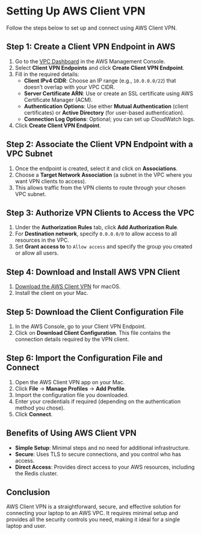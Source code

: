 # Setting Up AWS Client VPN

Follow the steps below to set up and connect using AWS Client VPN.

## Step 1: Create a Client VPN Endpoint in AWS

1. Go to the [VPC Dashboard](https://console.aws.amazon.com/vpc) in the AWS Management Console.
2. Select **Client VPN Endpoints** and click **Create Client VPN Endpoint**.
3. Fill in the required details:
   - **Client IPv4 CIDR**: Choose an IP range (e.g., `10.0.0.0/22`) that doesn’t overlap with your VPC CIDR.
   - **Server Certificate ARN**: Use or create an SSL certificate using AWS Certificate Manager (ACM).
   - **Authentication Options**: Use either **Mutual Authentication** (client certificates) or **Active Directory** (for user-based authentication).
   - **Connection Log Options**: Optional; you can set up CloudWatch logs.
4. Click **Create Client VPN Endpoint**.

## Step 2: Associate the Client VPN Endpoint with a VPC Subnet

1. Once the endpoint is created, select it and click on **Associations**.
2. Choose a **Target Network Association** (a subnet in the VPC where you want VPN clients to access).
3. This allows traffic from the VPN clients to route through your chosen VPC subnet.

## Step 3: Authorize VPN Clients to Access the VPC

1. Under the **Authorization Rules** tab, click **Add Authorization Rule**.
2. For **Destination network**, specify `0.0.0.0/0` to allow access to all resources in the VPC.
3. Set **Grant access to** to `Allow access` and specify the group you created or allow all users.

## Step 4: Download and Install AWS VPN Client

1. [Download the AWS Client VPN](https://aws.amazon.com/vpn/client-vpn-download/) for macOS.
2. Install the client on your Mac.

## Step 5: Download the Client Configuration File

1. In the AWS Console, go to your Client VPN Endpoint.
2. Click on **Download Client Configuration**. This file contains the connection details required by the VPN client.

## Step 6: Import the Configuration File and Connect

1. Open the AWS Client VPN app on your Mac.
2. Click **File** -> **Manage Profiles** -> **Add Profile**.
3. Import the configuration file you downloaded.
4. Enter your credentials if required (depending on the authentication method you chose).
5. Click **Connect**.

## Benefits of Using AWS Client VPN

- **Simple Setup**: Minimal steps and no need for additional infrastructure.
- **Secure**: Uses TLS to secure connections, and you control who has access.
- **Direct Access**: Provides direct access to your AWS resources, including the Redis cluster.

## Conclusion

AWS Client VPN is a straightforward, secure, and effective solution for connecting your laptop to an AWS VPC. It requires minimal setup and provides all the security controls you need, making it ideal for a single laptop and user.